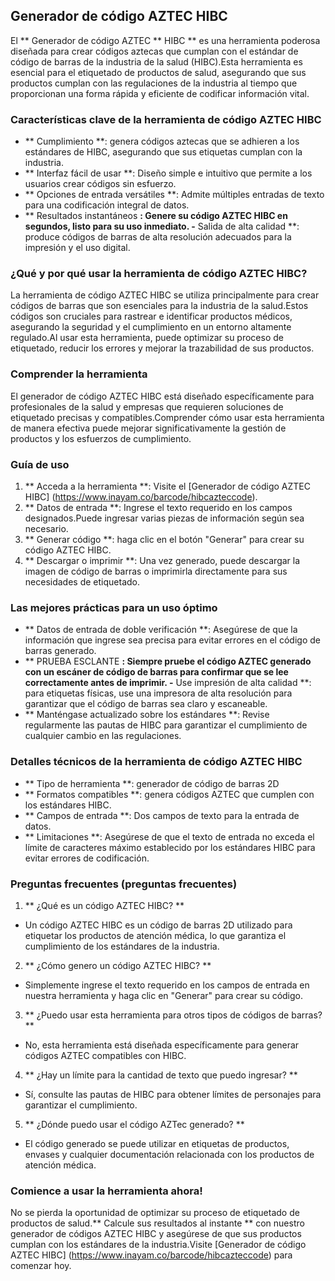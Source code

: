 ## Generador de código AZTEC HIBC

El ** Generador de código AZTEC ** HIBC ** es una herramienta poderosa diseñada para crear códigos aztecas que cumplan con el estándar de código de barras de la industria de la salud (HIBC).Esta herramienta es esencial para el etiquetado de productos de salud, asegurando que sus productos cumplan con las regulaciones de la industria al tiempo que proporcionan una forma rápida y eficiente de codificar información vital.

### Características clave de la herramienta de código AZTEC HIBC

- ** Cumplimiento **: genera códigos aztecas que se adhieren a los estándares de HIBC, asegurando que sus etiquetas cumplan con la industria.
- ** Interfaz fácil de usar **: Diseño simple e intuitivo que permite a los usuarios crear códigos sin esfuerzo.
- ** Opciones de entrada versátiles **: Admite múltiples entradas de texto para una codificación integral de datos.
- ** Resultados instantáneos **: Genere su código AZTEC HIBC en segundos, listo para su uso inmediato.
-** Salida de alta calidad **: produce códigos de barras de alta resolución adecuados para la impresión y el uso digital.

### ¿Qué y por qué usar la herramienta de código AZTEC HIBC?

La herramienta de código AZTEC HIBC se utiliza principalmente para crear códigos de barras que son esenciales para la industria de la salud.Estos códigos son cruciales para rastrear e identificar productos médicos, asegurando la seguridad y el cumplimiento en un entorno altamente regulado.Al usar esta herramienta, puede optimizar su proceso de etiquetado, reducir los errores y mejorar la trazabilidad de sus productos.

### Comprender la herramienta

El generador de código AZTEC HIBC está diseñado específicamente para profesionales de la salud y empresas que requieren soluciones de etiquetado precisas y compatibles.Comprender cómo usar esta herramienta de manera efectiva puede mejorar significativamente la gestión de productos y los esfuerzos de cumplimiento.

### Guía de uso

1. ** Acceda a la herramienta **: Visite el [Generador de código AZTEC HIBC] (https://www.inayam.co/barcode/hibcazteccode).
2. ** Datos de entrada **: Ingrese el texto requerido en los campos designados.Puede ingresar varias piezas de información según sea necesario.
3. ** Generar código **: haga clic en el botón "Generar" para crear su código AZTEC HIBC.
4. ** Descargar o imprimir **: Una vez generado, puede descargar la imagen de código de barras o imprimirla directamente para sus necesidades de etiquetado.

### Las mejores prácticas para un uso óptimo

- ** Datos de entrada de doble verificación **: Asegúrese de que la información que ingrese sea precisa para evitar errores en el código de barras generado.
- ** PRUEBA ESCLANTE **: Siempre pruebe el código AZTEC generado con un escáner de código de barras para confirmar que se lee correctamente antes de imprimir.
-** Use impresión de alta calidad **: para etiquetas físicas, use una impresora de alta resolución para garantizar que el código de barras sea claro y escaneable.
- ** Manténgase actualizado sobre los estándares **: Revise regularmente las pautas de HIBC para garantizar el cumplimiento de cualquier cambio en las regulaciones.

### Detalles técnicos de la herramienta de código AZTEC HIBC

- ** Tipo de herramienta **: generador de código de barras 2D
- ** Formatos compatibles **: genera códigos AZTEC que cumplen con los estándares HIBC.
- ** Campos de entrada **: Dos campos de texto para la entrada de datos.
- ** Limitaciones **: Asegúrese de que el texto de entrada no exceda el límite de caracteres máximo establecido por los estándares HIBC para evitar errores de codificación.

### Preguntas frecuentes (preguntas frecuentes)

1. ** ¿Qué es un código AZTEC HIBC? **
- Un código AZTEC HIBC es un código de barras 2D utilizado para etiquetar los productos de atención médica, lo que garantiza el cumplimiento de los estándares de la industria.

2. ** ¿Cómo genero un código AZTEC HIBC? **
- Simplemente ingrese el texto requerido en los campos de entrada en nuestra herramienta y haga clic en "Generar" para crear su código.

3. ** ¿Puedo usar esta herramienta para otros tipos de códigos de barras? **
- No, esta herramienta está diseñada específicamente para generar códigos AZTEC compatibles con HIBC.

4. ** ¿Hay un límite para la cantidad de texto que puedo ingresar? **
- Sí, consulte las pautas de HIBC para obtener límites de personajes para garantizar el cumplimiento.

5. ** ¿Dónde puedo usar el código AZTec generado? **
- El código generado se puede utilizar en etiquetas de productos, envases y cualquier documentación relacionada con los productos de atención médica.

### Comience a usar la herramienta ahora!

No se pierda la oportunidad de optimizar su proceso de etiquetado de productos de salud.** Calcule sus resultados al instante ** con nuestro generador de códigos AZTEC HIBC y asegúrese de que sus productos cumplan con los estándares de la industria.Visite [Generador de código AZTEC HIBC] (https://www.inayam.co/barcode/hibcazteccode) para comenzar hoy.